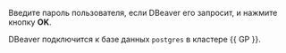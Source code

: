 Введите пароль пользователя, если DBeaver его запросит, и нажмите кнопку **OK**.

DBeaver подключится к базе данных `postgres` в кластере {{ GP }}.
